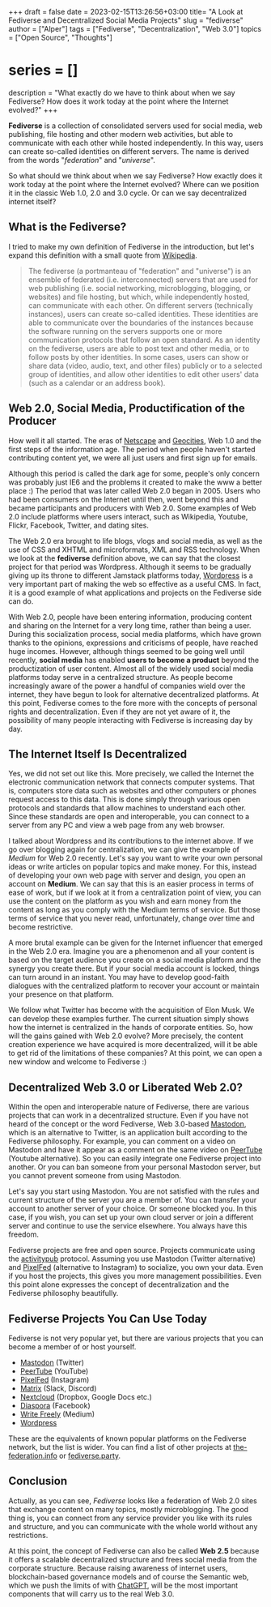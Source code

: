 +++
draft = false
date = 2023-02-15T13:26:56+03:00
title= "A Look at Fediverse and Decentralized Social Media Projects"
slug = "fediverse"
author = ["Alper"]
tags = ["Fediverse", "Decentralization", "Web 3.0"]
topics = ["Open Source", "Thoughts"]
# series = []
description = "What exactly do we have to think about when we say Fediverse? How does it work today at the point where the Internet evolved?"
+++

**Fediverse** is a collection of consolidated servers used for social media, web publishing, file hosting and other modern web activities, but able to communicate with each other while hosted independently. In this way, users can create so-called identities on different servers. The name is derived from the words "*federation*" and "*universe*".

So what should we think about when we say Fediverse? How exactly does it work today at the point where the Internet evolved? Where can we position it in the classic Web 1.0, 2.0 and 3.0 cycle. Or can we say decentralized internet itself?

## What is the Fediverse?

I tried to make my own definition of Fediverse in the introduction, but let's expand this definition with a small quote from [Wikipedia](https://en.wikipedia.org/wiki/Fediverse).

> The fediverse (a portmanteau of "federation" and "universe") is an ensemble of federated (i.e. interconnected) servers that are used for web publishing (i.e. social networking, microblogging, blogging, or websites) and file hosting, but which, while independently hosted, can communicate with each other. On different servers (technically instances), users can create so-called identities. These identities are able to communicate over the boundaries of the instances because the software running on the servers supports one or more communication protocols that follow an open standard. As an identity on the fediverse, users are able to post text and other media, or to follow posts by other identities. In some cases, users can show or share data (video, audio, text, and other files) publicly or to a selected group of identities, and allow other identities to edit other users' data (such as a calendar or an address book).

## Web 2.0, Social Media, Productification of the Producer

How well it all started. The eras of [Netscape](https://en.wikipedia.org/wiki/Netscape) and [Geocities](https://en.wikipedia.org/wiki/Yahoo!_GeoCities), Web 1.0 and the first steps of the information age. The period when people haven't started contributing content yet, we were all just users and first sign up for emails.

Although this period is called the dark age for some, people's only concern was probably just IE6 and the problems it created to make the www a better place :) The period that was later called Web 2.0 began in 2005. Users who had been consumers on the Internet until then, went beyond this and became participants and producers with Web 2.0. Some examples of Web 2.0 include platforms where users interact, such as Wikipedia, Youtube, Flickr, Facebook, Twitter, and dating sites.

The Web 2.0 era brought to life blogs, vlogs and social media, as well as the use of CSS and XHTML and microformats, XML and RSS technology. When we look at the **fediverse** definition above, we can say that the closest project for that period was Wordpress. Although it seems to be gradually giving up its throne to different Jamstack platforms today, [Wordpress](https://wordpress.org/) is a very important part of making the web so effective as a useful CMS. In fact, it is a good example of what applications and projects on the Fediverse side can do.

With Web 2.0, people have been entering information, producing content and sharing on the Internet for a very long time, rather than being a user. During this socialization process, social media platforms, which have grown thanks to the opinions, expressions and criticisms of people, have reached huge incomes. However, although things seemed to be going well until recently, **social media** has enabled **users to become a product** beyond the productization of user content. Almost all of the widely used social media platforms today serve in a centralized structure. As people become increasingly aware of the power a handful of companies wield over the internet, they have begun to look for alternative decentralized platforms. At this point, Fediverse comes to the fore more with the concepts of personal rights and decentralization. Even if they are not yet aware of it, the possibility of many people interacting with Fediverse is increasing day by day.

## The Internet Itself Is Decentralized

Yes, we did not set out like this. More precisely, we called the Internet the electronic communication network that connects computer systems. That is, computers store data such as websites and other computers or phones request access to this data. This is done simply through various open protocols and standards that allow machines to understand each other. Since these standards are open and interoperable, you can connect to a server from any PC and view a web page from any web browser.

I talked about Wordpress and its contributions to the internet above. If we go over blogging again for centralization, we can give the example of *Medium* for Web 2.0 recently. Let's say you want to write your own personal ideas or write articles on popular topics and make money. For this, instead of developing your own web page with server and design, you open an account on **Medium**. We can say that this is an easier process in terms of ease of work, but if we look at it from a centralization point of view, you can use the content on the platform as you wish and earn money from the content as long as you comply with the Medium terms of service. But those terms of service that you never read, unfortunately, change over time and become restrictive.

A more brutal example can be given for the Internet influencer that emerged in the Web 2.0 era. Imagine you are a phenomenon and all your content is based on the target audience you create on a social media platform and the synergy you create there. But if your social media account is locked, things can turn around in an instant. You may have to develop good-faith dialogues with the centralized platform to recover your account or maintain your presence on that platform.

We follow what Twitter has become with the acquisition of Elon Musk. We can develop these examples further. The current situation simply shows how the internet is centralized in the hands of corporate entities. So, how will the gains gained with Web 2.0 evolve? More precisely, the content creation experience we have acquired is more decentralized, will it be able to get rid of the limitations of these companies? At this point, we can open a new window and welcome to Fediverse :)

## Decentralized Web 3.0 or Liberated Web 2.0?

Within the open and interoperable nature of Fediverse, there are various projects that can work in a decentralized structure. Even if you have not heard of the concept or the word Fediverse, Web 3.0-based [Mastodon](https://joinmastodon.org/), which is an alternative to Twitter, is an application built according to the Fediverse philosophy. For example, you can comment on a video on Mastodon and have it appear as a comment on the same video on [PeerTube](https://joinpeertube.org/) (Youtube alternative). So you can easily integrate one Fediverse project into another. Or you can ban someone from your personal Mastodon server, but you cannot prevent someone from using Mastodon.

Let's say you start using Mastodon. You are not satisfied with the rules and current structure of the server you are a member of. You can transfer your account to another server of your choice. Or someone blocked you. In this case, if you wish, you can set up your own cloud server or join a different server and continue to use the service elsewhere. You always have this freedom.

Fediverse projects are free and open source. Projects communicate using the [activitypub](https://activitypub.rocks/) protocol. Assuming you use Mastodon (Twitter alternative) and [PixelFed](https://pixelfed.org/) (alternative to Instagram) to socialize, you own your data. Even if you host the projects, this gives you more management possibilities. Even this point alone expresses the concept of decentralization and the Fediverse philosophy beautifully.

## Fediverse Projects You Can Use Today

Fediverse is not very popular yet, but there are various projects that you can become a member of or host yourself.

* [Mastodon](https://joinmastodon.org/) (Twitter)
* [PeerTube](https://joinpeertube.org/) (YouTube)
* [PixelFed](https://pixelfed.org/) (Instagram)
* [Matrix](https://matrix.org/) (Slack, Discord)
* [Nextcloud](https://nextcloud.com/) (Dropbox, Google Docs etc.)
* [Diaspora](https://diasporafoundation.org/) (Facebook)
* [Write Freely](https://writefreely.org/) (Medium)
* [Wordpress](https://wordpress.org/)

These are the equivalents of known popular platforms on the Fediverse network, but the list is wider. You can find a list of other projects at [the-federation.info](https://the-federation.info) or [fediverse.party](https://fediverse.party).

## Conclusion

Actually, as you can see, *Fediverse* looks like a federation of Web 2.0 sites that exchange content on many topics, mostly microblogging. The good thing is, you can connect from any service provider you like with its rules and structure, and you can communicate with the whole world without any restrictions.

At this point, the concept of Fediverse can also be called **Web 2.5** because it offers a scalable decentralized structure and frees social media from the corporate structure. Because raising awareness of internet users, blockchain-based governance models and of course the Semantic web, which we push the limits of with [ChatGPT](https://openai.com/blog/chatgpt/), will be the most important components that will carry us to the real Web 3.0.
